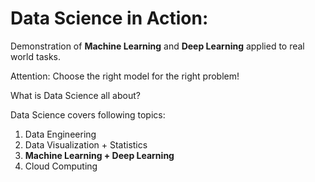 # Data Science in Action:
Demonstration of **Machine Learning** and **Deep Learning** applied to real world tasks.

Attention: Choose the right model for the right problem!

What is Data Science all about?

Data Science covers following topics:

1.	Data Engineering
2.	Data Visualization + Statistics
3.	**Machine Learning + Deep Learning**
4.	Cloud Computing




